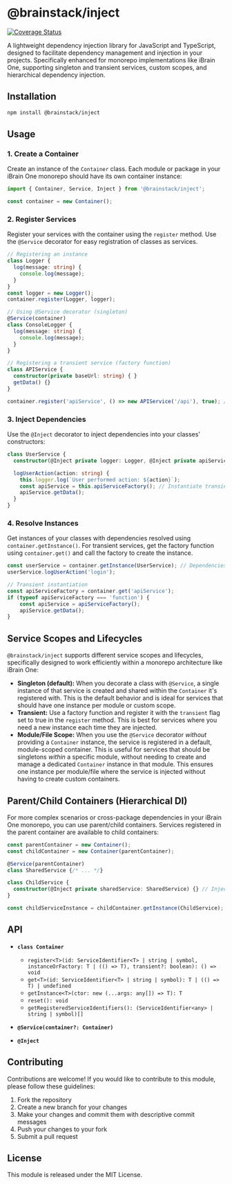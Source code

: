 # @brainstack/inject

[![Coverage Status](./coverage/lcov-report/badge.svg)](./coverage/lcov-report/index.html)

A lightweight dependency injection library for JavaScript and TypeScript, designed to facilitate dependency management and injection in your projects.  Specifically enhanced for monorepo implementations like iBrain One, supporting singleton and transient services, custom scopes, and hierarchical dependency injection.

## Installation

```bash
npm install @brainstack/inject
```

## Usage

### 1. Create a Container

Create an instance of the `Container` class. Each module or package in your iBrain One monorepo should have its own container instance:

```typescript
import { Container, Service, Inject } from '@brainstack/inject';

const container = new Container();
```

### 2. Register Services

Register your services with the container using the `register` method. Use the `@Service` decorator for easy registration of classes as services.

```typescript
// Registering an instance
class Logger {
  log(message: string) {
    console.log(message);
  }
}
const logger = new Logger();
container.register(Logger, logger);

// Using @Service decorator (singleton)
@Service(container)
class ConsoleLogger {
  log(message: string) {
    console.log(message);
  }
}

// Registering a transient service (factory function)
class APIService {
  constructor(private baseUrl: string) { }
  getData() {}
}

container.register('apiService', () => new APIService('/api'), true); // true for transient
```

### 3. Inject Dependencies

Use the `@Inject` decorator to inject dependencies into your classes' constructors:

```typescript
class UserService {
  constructor(@Inject private logger: Logger, @Inject private apiServiceFactory: () => APIService) {}

  logUserAction(action: string) {
    this.logger.log(`User performed action: ${action}`);
    const apiService = this.apiServiceFactory(); // Instantiate transient service
    apiService.getData();
  }
}
```

### 4. Resolve Instances

Get instances of your classes with dependencies resolved using `container.getInstance()`. For transient services, get the factory function using `container.get()` and call the factory to create the instance.

```typescript
const userService = container.getInstance(UserService); // Dependencies are injected
userService.logUserAction('login');

// Transient instantiation
const apiServiceFactory = container.get('apiService');
if (typeof apiServiceFactory === 'function') {
    const apiService = apiServiceFactory();
    apiService.getData();
}

```

## Service Scopes and Lifecycles

`@brainstack/inject` supports different service scopes and lifecycles, specifically designed to work efficiently within a monorepo architecture like iBrain One:

*   **Singleton (default):** When you decorate a class with `@Service`, a single instance of that service is created and shared within the `Container` it's registered with.  This is the default behavior and is ideal for services that should have one instance per module or custom scope.
*   **Transient:** Use a factory function and register it with the `transient` flag set to true in the `register` method.  This is best for services where you need a new instance each time they are injected.
*   **Module/File Scope:** When you use the `@Service` decorator *without* providing a `Container` instance, the service is registered in a default, module-scoped container. This is useful for services that should be singletons *within* a specific module, without needing to create and manage a dedicated `Container` instance in that module. This ensures one instance per module/file where the service is injected without having to create custom containers.

## Parent/Child Containers (Hierarchical DI)

For more complex scenarios or cross-package dependencies in your iBrain One monorepo, you can use parent/child containers.  Services registered in the parent container are available to child containers:

```typescript
const parentContainer = new Container();
const childContainer = new Container(parentContainer);

@Service(parentContainer)
class SharedService {/* ... */}

class ChildService {
  constructor(@Inject private sharedService: SharedService) {} // Injected from parent
}

const childServiceInstance = childContainer.getInstance(ChildService);
```

## API

*   **`class Container`**
    *   `register<T>(id: ServiceIdentifier<T> | string | symbol, instanceOrFactory: T | (() => T), transient?: boolean): () => void`
    *   `get<T>(id: ServiceIdentifier<T> | string | symbol): T | (() => T) | undefined`
    *   `getInstance<T>(ctor: new (...args: any[]) => T): T`
    *   `reset(): void`
    *   `getRegisteredServiceIdentifiers(): (ServiceIdentifier<any> | string | symbol)[]`

*   **`@Service(container?: Container)`**

*   **`@Inject`**

## Contributing

Contributions are welcome! If you would like to contribute to this module, please follow these guidelines:

1. Fork the repository
2. Create a new branch for your changes
3. Make your changes and commit them with descriptive commit messages
4. Push your changes to your fork
5. Submit a pull request

## License

This module is released under the MIT License.

